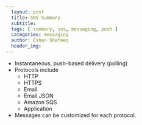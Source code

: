 ```yaml
---
  layout: post
  title: SNS Summary
  subtitle: 
  tags: [ summary, sns, messaging, push ]
  categories: messaging
  author: Eshan Shafeeq
  header_img: 
---
```


* Instantaneous, push-based delivery (polling)
* Protocols include
    * HTTP
    * HTTPS
    * Email
    * Email JSON
    * Amazon SQS
    * Application
* Messages can be customized for each protocol.

